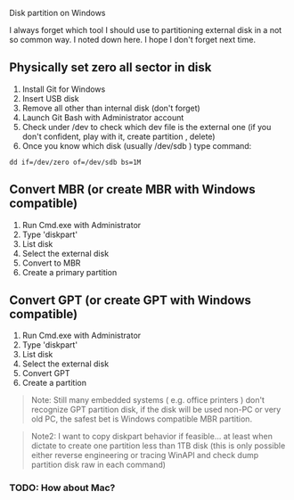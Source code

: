 ﻿Disk partition on Windows

I always forget which tool I should use to partitioning external disk in a not so common way.
I noted down here. I hope I don't forget next time.

## Physically set zero all sector in disk
1. Install Git for Windows
2. Insert USB disk
3. Remove all other than internal disk (don't forget)
3. Launch Git Bash with Administrator account
4. Check under /dev to check which dev file is the external one
(if you don't confident, play with it, create partition , delete)
5. Once you know which disk (usually /dev/sdb ) type command:
```
dd if=/dev/zero of=/dev/sdb bs=1M
```

## Convert MBR (or create MBR with Windows compatible)
1. Run Cmd.exe with Administrator
2. Type 'diskpart'
3. List disk
4. Select the external disk
5. Convert to MBR
6. Create a primary partition

## Convert GPT (or create GPT with Windows compatible)
1. Run Cmd.exe with Administrator
2. Type 'diskpart'
3. List disk
4. Select the external disk
5. Convert GPT
6. Create a partition

> Note: Still many embedded systems ( e.g. office printers ) don't recognize GPT partition disk, if the disk will be used non-PC or very old PC, the safest bet is Windows compatible MBR partition.

> Note2: I want to copy diskpart behavior if feasible... at least when dictate to create one partition less than 1TB disk (this is only possible either reverse engineering or tracing WinAPI and check dump partition disk raw in each command)


### TODO: How about Mac?